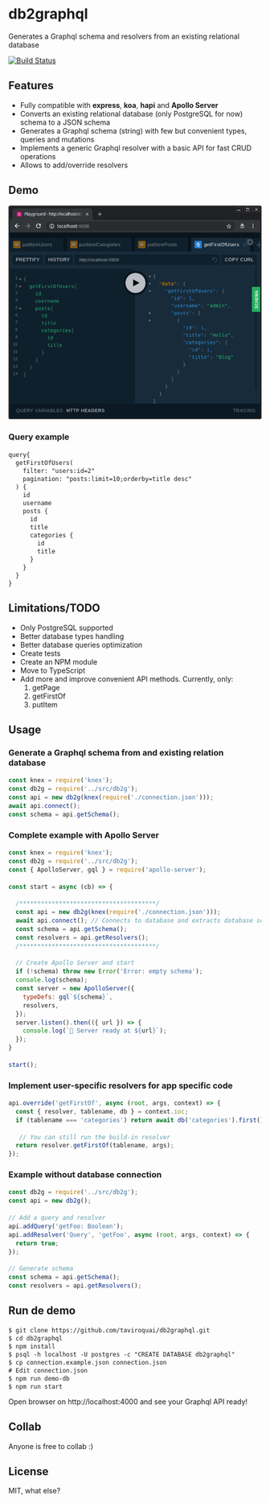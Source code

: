 # db2graphql

Generates a Graphql schema and resolvers from an existing relational database

[![Build Status](https://travis-ci.org/taviroquai/db2graphql.svg?branch=master)](https://travis-ci.org/taviroquai/db2graphql)

## Features
* Fully compatible with **express**, **koa**, **hapi** and **Apollo Server**
* Converts an existing relational database (only PostgreSQL for now) schema to a JSON schema
* Generates a Graphql schema (string) with few but convenient types, queries and mutations
* Implements a generic Graphql resolver with a basic API for fast CRUD operations
* Allows to add/override resolvers

## Demo
[![IMAGE ALT TEXT HERE](demo/demo.png)](https://www.youtube.com/watch?v=HYwjcqekCuc)

### Query example
```gql
query{
  getFirstOfUsers(
    filter: "users:id=2"
    pagination: "posts:limit=10;orderby=title desc"
  ) {
    id
    username
    posts {
      id
      title
      categories {
        id
        title
      }
    }
  }
}
```

## Limitations/TODO
* Only PostgreSQL supported
* Better database types handling
* Better database queries optimization
* Create tests
* Create an NPM module
* Move to TypeScript
* Add more and improve convenient API methods. Currently, only:
    1. getPage
    1. getFirstOf
    1. putItem

## Usage

### Generate a Graphql schema from and existing relation database
```js
const knex = require('knex');
const db2g = require('../src/db2g');
const api = new db2g(knex(require('./connection.json')));
await api.connect();
const schema = api.getSchema();
```

### Complete example with Apollo Server
```js
const knex = require('knex');
const db2g = require('../src/db2g');
const { ApolloServer, gql } = require('apollo-server');

const start = async (cb) => {

  /**************************************/
  const api = new db2g(knex(require('./connection.json')));
  await api.connect(); // Connects to database and extracts database schema
  const schema = api.getSchema();
  const resolvers = api.getResolvers();
  /**************************************/

  // Create Apollo Server and start
  if (!schema) throw new Error('Error: empty schema');
  console.log(schema);
  const server = new ApolloServer({
    typeDefs: gql`${schema}`,
    resolvers,
  });
  server.listen().then(({ url }) => {
    console.log(`🚀 Server ready at ${url}`);
  });
}

start();
```

### Implement user-specific resolvers for app specific code
```js
api.override('getFirstOf', async (root, args, context) => {
  const { resolver, tablename, db } = context.ioc;
  if (tablename === 'categories') return await db('categories').first();

   // You can still run the build-in resolver
  return resolver.getFirstOf(tablename, args);
});
```

### Example without database connection
```js
const db2g = require('../src/db2g');
const api = new db2g();

// Add a query and resolver
api.addQuery('getFoo: Boolean');
api.addResolver('Query', 'getFoo', async (root, args, context) => {
  return true;
});

// Generate schema
const schema = api.getSchema();
const resolvers = api.getResolvers();
```

## Run de demo
```
$ git clone https://github.com/taviroquai/db2graphql.git
$ cd db2graphql
$ npm install
$ psql -h localhost -U postgres -c "CREATE DATABASE db2graphql"
$ cp connection.example.json connection.json
# Edit connection.json
$ npm run demo-db
$ npm run start
```

Open browser on http://localhost:4000 and see your Graphql API ready!

## Collab

Anyone is free to collab :)

## License
MIT, what else?


